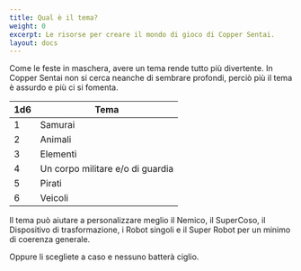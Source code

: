 ```yaml
---
title: Qual è il tema?
weight: 0
excerpt: Le risorse per creare il mondo di gioco di Copper Sentai.
layout: docs
---
```

Come le feste in maschera, avere un tema rende tutto più divertente. In Copper Sentai non si cerca neanche di sembrare profondi, perciò più il tema è assurdo e più ci si fomenta.

| 1d6 | Tema                             |
|-----|----------------------------------|
| 1   | Samurai                          |
| 2   | Animali                          |
| 3   | Elementi                         |
| 4   | Un corpo militare e/o di guardia |
| 5   | Pirati                           |
| 6   | Veicoli                          |

Il tema può aiutare a personalizzare meglio il Nemico, il SuperCoso, il Dispositivo di trasformazione, i Robot singoli e il Super Robot per un minimo di coerenza generale. 

Oppure li scegliete a caso e nessuno batterà ciglio.
